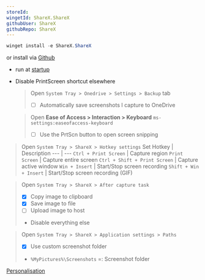 ```yaml
---
storeId: 
wingetId: ShareX.ShareX
githubUser: ShareX
githubRepo: ShareX
---
```



```powershell
winget install -e ShareX.ShareX
```
or install via [Github](https://github.com/ShareX/ShareX/releases/latest)

- run at [startup](how-to-dos.md#edit-startup-apps)

- Disable PrintScreen shortcut elsewhere
    > Open `System Tray > Onedrive > Settings > Backup` tab
    > - [ ] Automatically save screenshots I capture to OneDrive

    > Open **Ease of Access > Interaction > Keyboard**
    >     ```
    >     ms-settings:easeofaccess-keyboard
    >     ```
    > - [ ] Use the PrtScn button to open screen snipping

> Open `System Tray > ShareX > Hotkey settings`
> Set Hotkey | Description
> --- | ---
> `Ctrl + Print Screen` | Capture region
> `Print Screen` | Capture entire screen
> `Ctrl + Shift + Print Screen` | Capture active window
> `Win + Insert` | Start/Stop screen recording
> `Shift + Win + Insert` | Start/Stop screen recording (GIF)

> Open `System Tray > ShareX > After capture task`
>- [x] Copy image to clipboard
>- [x] Save image to file
>- [ ] Upload image to host
>- Disable everything else

> Open `System Tray > ShareX > Application settings > Paths`
>- [x] Use custom screenshot folder
>- `%MyPictures%\Screenshots` =: Screenshot folder

[Personalisation](../Personalisation.md)